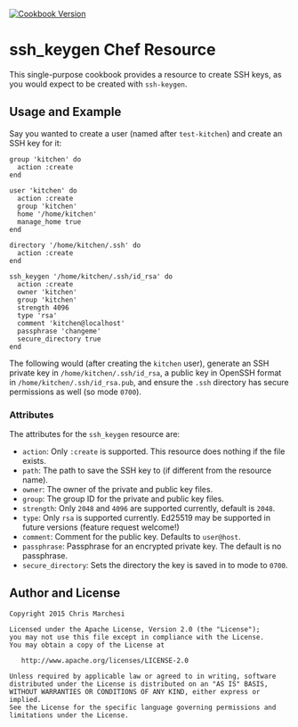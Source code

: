 [![Cookbook Version](https://img.shields.io/cookbook/v/ssh_keygen.svg)](https://supermarket.chef.io/cookbooks/ssh_keygen)

# ssh_keygen Chef Resource

This single-purpose cookbook provides a resource to create SSH keys, as you
would expect to be created with `ssh-keygen`.

## Usage and Example

Say you wanted to create a user (named after `test-kitchen`) and create an
SSH key for it:

```
group 'kitchen' do
  action :create
end

user 'kitchen' do
  action :create
  group 'kitchen'
  home '/home/kitchen'
  manage_home true
end

directory '/home/kitchen/.ssh' do
  action :create
end

ssh_keygen '/home/kitchen/.ssh/id_rsa' do
  action :create
  owner 'kitchen'
  group 'kitchen'
  strength 4096
  type 'rsa'
  comment 'kitchen@localhost'
  passphrase 'changeme'
  secure_directory true
end
```

The following would (after creating the `kitchen` user), generate an SSH private
key in `/home/kitchen/.ssh/id_rsa`, a public key in OpenSSH format in
`/home/kitchen/.ssh/id_rsa.pub`, and ensure the `.ssh` directory has secure
permissions as well (so mode `0700`).

### Attributes

The attributes for the `ssh_keygen` resource are:

 * `action`: Only `:create` is supported. This resource does nothing if the file exists.
 * `path`: The path to save the SSH key to (if different from the resource name).
 * `owner`: The owner of the private and public key files.
 * `group`: The group ID for the private and public key files.
 * `strength`: Only `2048` and `4096` are supported currently, default is `2048`.
 * `type`: Only `rsa` is supported currently.
   Ed25519 may be supported in future versions (feature request welcome!)
 * `comment`: Comment for the public key. Defaults to `user@host`.
 * `passphrase`: Passphrase for an encrypted private key. The default is no passphrase.
 * `secure_directory`: Sets the directory the key is saved in to mode to `0700`.

## Author and License

```
Copyright 2015 Chris Marchesi

Licensed under the Apache License, Version 2.0 (the "License");
you may not use this file except in compliance with the License.
You may obtain a copy of the License at

   http://www.apache.org/licenses/LICENSE-2.0

Unless required by applicable law or agreed to in writing, software
distributed under the License is distributed on an "AS IS" BASIS,
WITHOUT WARRANTIES OR CONDITIONS OF ANY KIND, either express or implied.
See the License for the specific language governing permissions and
limitations under the License.
```
